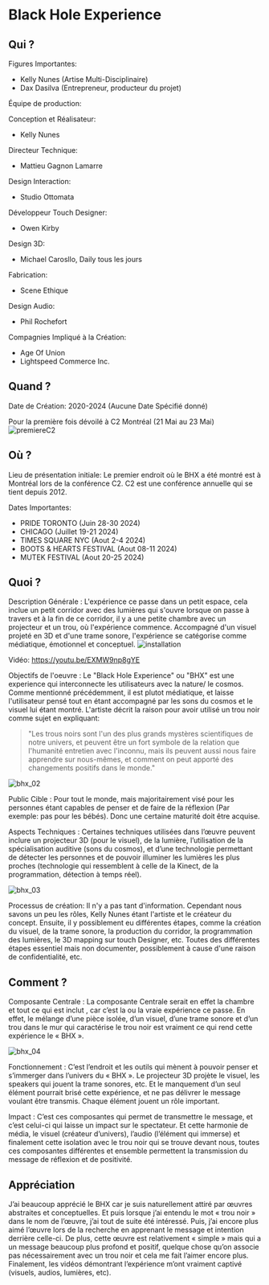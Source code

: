 # Black Hole Experience

## Qui ?
Figures Importantes: 
 - Kelly Nunes (Artise Multi-Disciplinaire)
 - Dax Dasilva (Entrepreneur, producteur du projet)

Équipe de production:

Conception et Réalisateur:
- Kelly Nunes

Directeur Technique: 
- Mattieu Gagnon Lamarre

Design Interaction: 
- Studio Ottomata

Développeur Touch Designer:
- Owen Kirby

Design 3D: 
- Michael Carosllo, Daily tous les jours

Fabrication: 
- Scene Ethique

Design Audio:
- Phil Rochefort


Compagnies Impliqué à la Création:
- Age Of Union
- Lightspeed Commerce Inc.

## Quand ?
Date de Création: 
2020-2024 (Aucune Date Spécifié donné)

Pour la première fois dévoilé à C2 Montréal (21 Mai au 23 Mai)
![premiereC2](assets/images/c2_mtl_premiere.jpg)

## Où ?
Lieu de présentation initiale:
Le premier endroit où le BHX a été montré est à Montréal lors de la conférence C2. C2 est une conférence annuelle qui se tient depuis 2012.

Dates Importantes:
- PRIDE TORONTO (Juin 28-30 2024)
- CHICAGO (Juillet 19-21 2024)
- TIMES SQUARE NYC (Aout 2-4 2024)
- BOOTS & HEARTS FESTIVAL (Aout 08-11 2024)
- MUTEK FESTIVAL (Aout 20-25 2024)

## Quoi ?
Description Générale :
L'expérience ce passe dans un petit espace, cela inclue un petit corridor avec des lumières qui s'ouvre lorsque on passe à travers et à la fin de ce corridor, il y a une petite chambre avec un projecteur et un trou, où l'expérience commence. Accompagné d'un visuel projeté en 3D et d'une trame sonore, l'expérience se catégorise comme médiatique, émotionnel et conceptuel.
![installation](assets/images/experience-installation.jpg)

Vidéo: https://youtu.be/EXMW9np8gYE

Objectifs de l'oeuvre :
Le "Black Hole Experience" ou "BHX" est une experience qui interconnecte les utilisateurs avec la nature/ le cosmos. Comme mentionné précédemment, il est plutot médiatique, et laisse l'utilisateur pensé tout en étant accompagné par les sons du cosmos et le visuel lui étant montré. L'artiste décrit la raison pour avoir utilisé un trou noir comme sujet en expliquant: 
> "Les trous noirs sont l'un des plus grands mystères scientifiques de notre univers, et peuvent être un fort symbole de la relation que l'humanité entretien avec l'inconnu, mais ils peuvent aussi nous faire apprendre sur nous-mêmes, et comment on peut apporté des changements positifs dans le monde."

![bhx_02](assets/images/bhx_img_02.jpg)

Public Cible :
Pour tout le monde, mais majoritairement visé pour les personnes étant capables de penser et de faire de la réflexion (Par exemple: pas pour les bébés). Donc une certaine maturité doit être acquise. 

Aspects Techniques :
Certaines techniques utilisées dans l’œuvre peuvent inclure un projecteur 3D (pour le visuel), de la lumière, l’utilisation de la spécialisation auditive (sons du cosmos), et d’une technologie permettant de détecter les personnes et de pouvoir illuminer les lumières les plus proches (technologie qui ressemblent à celle de la Kinect, de la programmation, détection à temps réel).

![bhx_03](assets/images/blackHoleX_image-01.jpg)

Processus de création: 
Il n'y a pas tant d'information. Cependant nous savons un peu les rôles, Kelly Nunes étant l'artiste et le créateur du concept. Ensuite, il y possiblement eu différentes étapes, comme la création du visuel, de la trame sonore, la production du corridor, la programmation des lumières, le 3D mapping sur touch Designer, etc. Toutes des différentes étapes essentiel mais non documenter, possiblement à cause d'une raison de confidentialité, etc.



## Comment ?
Composante Centrale :
La composante Centrale serait en effet la chambre et tout ce qui est inclut , car c’est la ou la vraie expérience ce passe. En effet, le mélange d’une pièce isolée, d’un visuel, d’une trame sonore et d’un trou dans le mur qui caractérise le trou noir est vraiment ce qui rend cette expérience le « BHX ».

![bhx_04](assets/images/bhx_03.jpg)

Fonctionnement :
C’est l’endroit et les outils qui mènent à pouvoir penser et s’immerger dans l’univers du « BHX ». Le projecteur 3D projète le visuel, les speakers qui jouent la trame sonores, etc. Et le manquement d’un seul élément pourrait brisé cette expérience, et ne pas délivrer le message voulant être transmis. Chaque élément jouent un rôle important.

Impact : 
C’est ces composantes qui permet de transmettre le message, et c’est celui-ci qui laisse un impact sur le spectateur. Et cette harmonie de média, le visuel (créateur d’univers), l’audio (l’élément qui immerse) et finalement cette isolation avec le trou noir qui se trouve devant nous, toutes ces composantes différentes et ensemble permettent la transmission du message de réflexion et de positivité.

## Appréciation
J’ai beaucoup apprécié le BHX car je suis naturellement attiré par œuvres abstraites et conceptuelles. Et puis lorsque j’ai entendu le mot « trou noir » dans le nom de l’œuvre, j’ai tout de suite été intéressé. Puis, j’ai encore plus aimé l’œuvre lors de la recherche en apprenant le message et intention derrière celle-ci. De plus, cette œuvre est relativement « simple » mais qui a un message beaucoup plus profond et positif, quelque chose qu’on associe pas nécessairement avec un trou noir et cela me fait l’aimer encore plus. Finalement, les vidéos démontrant l’expérience m’ont vraiment captivé (visuels, audios, lumières, etc).
